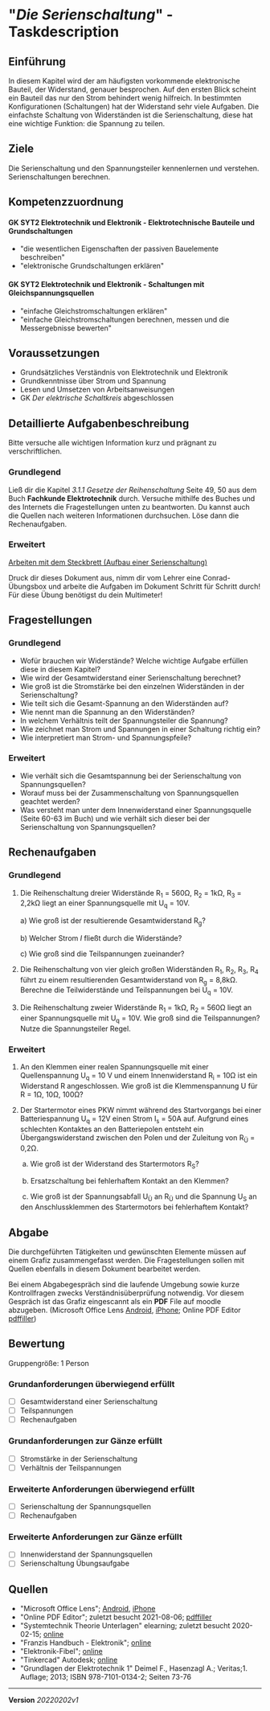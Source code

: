 # "*Die Serienschaltung*" - Taskdescription

## Einführung
In diesem Kapitel wird der am häufigsten vorkommende elektronische Bauteil, der Widerstand, genauer besprochen. Auf den ersten Blick scheint ein Bauteil das nur den Strom behindert wenig hilfreich. In bestimmten Konfigurationen (Schaltungen) hat der Widerstand sehr viele Aufgaben. Die einfachste Schaltung von Widerständen ist die Serienschaltung, diese hat eine wichtige Funktion: die Spannung zu teilen.

## Ziele
Die Serienschaltung und den Spannungsteiler kennenlernen und verstehen. Serienschaltungen berechnen.

## Kompetenzzuordnung

#### GK SYT2  Elektrotechnik und Elektronik - Elektrotechnische Bauteile und Grundschaltungen

* "die wesentlichen Eigenschaften der passiven Bauelemente beschreiben"
* "elektronische Grundschaltungen erklären"

#### GK SYT2  Elektrotechnik und Elektronik - Schaltungen mit Gleichspannungsquellen

* "einfache Gleichstromschaltungen erklären"
* "einfache Gleichstromschaltungen berechnen, messen und die Messergebnisse bewerten"

## Voraussetzungen

* Grundsätzliches Verständnis von Elektrotechnik und Elektronik
* Grundkenntnisse über Strom und Spannung
* Lesen und Umsetzen von Arbeitsanweisungen
* GK *Der elektrische Schaltkreis* abgeschlossen

## Detaillierte Aufgabenbeschreibung
Bitte versuche alle wichtigen Information kurz und prägnant zu verschriftlichen.

### Grundlegend

Ließ dir die Kapitel *3.1.1 Gesetze der Reihenschaltung* Seite 49, 50 aus dem Buch **Fachkunde Elektrotechnik** durch. Versuche mithilfe des Buches und des Internets die Fragestellungen unten zu beantworten. Du kannst auch die Quellen nach weiteren Informationen durchsuchen. Löse dann die Rechenaufgaben.

### Erweitert

[Arbeiten mit dem Steckbrett (Aufbau einer Serienschaltung)]()

Druck dir dieses Dokument aus, nimm dir vom Lehrer eine Conrad-Übungsbox und arbeite die Aufgaben im Dokument Schritt für Schritt durch!
Für diese Übung benötigst du dein Multimeter!


## Fragestellungen

### Grundlegend

* Wofür brauchen wir Widerstände? Welche wichtige Aufgabe erfüllen diese in diesem Kapitel?
* Wie wird der Gesamtwiderstand einer Serienschaltung berechnet?
* Wie groß ist die Stromstärke bei den einzelnen Widerständen in der Serienschaltung?
* Wie teilt sich die Gesamt-Spannung an den Widerständen auf?
* Wie nennt man die Spannung an den Widerständen?
* In welchem Verhältnis teilt der Spannungsteiler die Spannung?
* Wie zeichnet man Strom und Spannungen in einer Schaltung richtig ein?
* Wie interpretiert man Strom- und Spannungspfeile?

### Erweitert

* Wie verhält sich die Gesamtspannung bei der Serienschaltung von Spannungsquellen?
* Worauf muss bei der Zusammenschaltung von Spannungsquellen geachtet werden?
* Was versteht man unter dem Innenwiderstand einer Spannungsquelle (Seite 60-63 im Buch) und wie verhält sich dieser bei der Serienschaltung von Spannungsquellen?

## Rechenaufgaben

### Grundlegend

1. Die Reihenschaltung dreier Widerstände R<sub>1</sub> = 560Ω, R<sub>2</sub> = 1kΩ, R<sub>3</sub> = 2,2kΩ liegt an einer Spannungsquelle mit U<sub>q</sub> = 10V. 

   a) Wie groß ist der resultierende Gesamtwiderstand R<sub>g</sub>?

   b) Welcher Strom *I* fließt durch die Widerstände?

   c) Wie groß sind die Teilspannungen zueinander?
   
2. Die Reihenschaltung von vier gleich großen Widerständen R<sub>1</sub>, R<sub>2</sub>, R<sub>3</sub>, R<sub>4</sub> führt zu einem resultierenden Gesamtwiderstand von R<sub>g</sub> = 8,8kΩ. Berechne die Teilwiderstände und Teilspannungen bei U<sub>q</sub> = 10V.

3. Die Reihenschaltung zweier Widerstände R<sub>1</sub> = 1kΩ, R<sub>2</sub> = 560Ω liegt an einer Spannungsquelle mit U<sub>q</sub> = 10V. Wie groß sind die Teilspannungen? Nutze die Spannungsteiler Regel.

### Erweitert

1. An den Klemmen einer realen Spannungsquelle mit einer Quellenspannung U<sub>q</sub> = 10 V und einem Innenwiderstand R<sub>i</sub> = 10Ω ist ein Widerstand R angeschlossen. Wie groß ist die Klemmenspannung U für R = 1Ω, 10Ω, 100Ω?

2. Der Startermotor eines PKW nimmt während des Startvorgangs bei einer Batteriespannung U<sub>q</sub> = 12V einen Strom I<sub>s</sub> = 50A auf. Aufgrund eines schlechten Kontaktes an den Batteriepolen entsteht ein Übergangswiderstand zwischen den Polen und der Zuleitung von R<sub>Ü</sub> = 0,2Ω.

   ​	a.	Wie groß ist der Widerstand des Startermotors R<sub>S</sub>?

   ​	b.	Ersatzschaltung bei fehlerhaftem Kontakt an den Klemmen?

   ​	c.	Wie groß ist der Spannungsabfall U<sub>Ü</sub> an R<sub>Ü</sub> und die Spannung U<sub>S</sub> an den Anschlussklemmen des Startermotors bei fehlerhaftem Kontakt?

## Abgabe
Die durchgeführten Tätigkeiten und gewünschten Elemente müssen auf einem Grafiz zusammengefasst werden. Die Fragestellungen sollen mit Quellen ebenfalls in diesem Dokument bearbeitet werden.

Bei einem Abgabegespräch sind die laufende Umgebung sowie kurze Kontrollfragen zwecks Verständnisüberprüfung notwendig. Vor diesem Gespräch ist das Grafiz eingescannt als ein **PDF** File auf moodle abzugeben. (Microsoft Office Lens [Android](https://play.google.com/store/apps/details?id=com.microsoft.office.officelens&hl=de_AT&gl=US), [iPhone](https://apps.apple.com/at/app/microsoft-office-lens-pdf-scan/id975925059); Online PDF Editor [pdffiller](https://www.pdffiller.com/de/))

## Bewertung
Gruppengröße: 1 Person
### Grundanforderungen **überwiegend erfüllt**
- [ ] Gesamtwiderstand einer Serienschaltung
- [ ] Teilspannungen
- [ ] Rechenaufgaben
### Grundanforderungen **zur Gänze erfüllt**
- [ ] Stromstärke in der Serienschaltung
- [ ] Verhältnis der Teilspannungen
### Erweiterte Anforderungen **überwiegend erfüllt**

- [ ] Serienschaltung der Spannungsquellen
- [ ] Rechenaufgaben

### Erweiterte Anforderungen **zur Gänze erfüllt**

- [ ] Innenwiderstand der Spannungsquellen
- [ ] Serienschaltung Übungsaufgabe

## Quellen
* "Microsoft Office Lens";  [Android](https://play.google.com/store/apps/details?id=com.microsoft.office.officelens&hl=de_AT&gl=US), [iPhone](https://apps.apple.com/at/app/microsoft-office-lens-pdf-scan/id975925059)
* "Online PDF Editor"; zuletzt besucht 2021-08-06; [pdffiller](https://www.pdffiller.com/de/)
* "Systemtechnik Theorie Unterlagen" elearning; zuletzt besucht 2020-02-15; [online](https://elearning.tgm.ac.at/course/view.php?id=199)
* "Franzis Handbuch - Elektronik"; [online](https://elearning.tgm.ac.at/pluginfile.php/9730/mod_resource/content/0/FranzisHandbuch-Elektronik.pdf)
* "Elektronik-Fibel"; [online](https://elearning.tgm.ac.at/pluginfile.php/9728/mod_resource/content/0/Elektronik-Fibel.pdf)
* "Tinkercad" Autodesk; [online](https://www.tinkercad.com/learn/circuits/lessons)
* "Grundlagen der Elektrotechnik 1" Deimel F., Hasenzagl A.; Veritas;1. Auflage; 2013; ISBN 978-7101-0134-2; Seiten 73-76

---
**Version** *20220202v1*